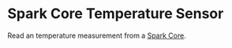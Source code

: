 Spark Core Temperature Sensor
=============================

Read an temperature measurement from a [Spark Core](https://www.spark.io/).
